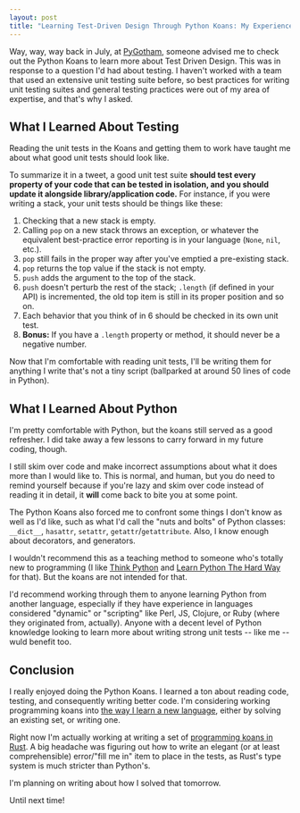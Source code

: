 ```yaml
---
layout: post
title: "Learning Test-Driven Design Through Python Koans: My Experience"
---
```


Way, way, way back in July, at [PyGotham](https://2016.pygotham.org/), someone advised me to check out the Python Koans to learn more about Test Driven Design. This was in response to a question I'd had about testing. I haven't worked with a team that used an extensive unit testing suite before, so best practices for writing unit testing suites and general testing practices were out of my area of expertise, and that's why I asked.

What I Learned About Testing
----------------------------

Reading the unit tests in the Koans and getting them to work have taught me about what good unit tests should look like. 

To summarize it in a tweet, a good unit test suite **should test every property of your code that can be tested in isolation, and you should update it alongside library/application code.** For instance, if you were writing a stack, your unit tests should be things like these:

1. Checking that a new stack is empty.
2. Calling `pop` on a new stack throws an exception, or whatever the equivalent best-practice error reporting is in your language (`None`, `nil`, etc.).
3. `pop` still fails in the proper way after you've emptied a pre-existing stack.
4. `pop` returns the top value if the stack is not empty.
5. `push` adds the argument to the top of the stack.
6. `push` doesn't perturb the rest of the stack; `.length` (if defined in your API) is incremented, the old top item is still in its proper position and so on. 
7. Each behavior that you think of in 6 should be checked in its own unit test.
8. **Bonus:** If you have a `.length` property or method, it should never be a negative number.

Now that I'm comfortable with reading unit tests, I'll be writing them for anything I write that's not a tiny script (ballparked at around 50 lines of code in Python).

What I Learned About Python
--------------------------

I'm pretty comfortable with Python, but the koans still served as a good refresher. I did take away a few lessons to carry forward in my future coding, though.

I still skim over code and make incorrect assumptions about what it does more than I would like to. This is normal, and human, but you do need to remind yourself because if you're lazy and skim over code instead of reading it in detail, it **will** come back to bite you at some point.

The Python Koans also forced me to confront some things I don't know as well as I'd like, such as what I'd call the "nuts and bolts" of Python classes: `__dict__`, `hasattr`, `setattr`, `getattr`/`getattribute`. Also, I know enough about decorators, and generators.

I wouldn't recommend this as a teaching method to someone who's totally new to programming (I like [Think Python]() and [Learn Python The Hard Way]() for that). But the koans are not intended for that. 

I'd recommend working through them to anyone learning Python from another language, especially if they have experience in languages considered "dynamic" or "scripting" like Perl, JS, Clojure, or Ruby (where they originated from, actually). Anyone with a decent level of Python knowledge looking to learn more about writing strong unit tests -- like me -- wuld benefit too.

Conclusion
----------

I really enjoyed doing the Python Koans. I learned a ton about reading code, testing, and consequently writing better code. I'm considering working programming koans into [the way I learn a new language](/2016/02/28/how-to-learn-to-code/), either by solving an existing set, or writing one.

Right now I'm actually working at writing a set of [programming koans in Rust](https://github.com/EFulmer/rust-koans). A big headache was figuring out how to write an elegant (or at least comprehensible) error/"fill me in" item to place in the tests, as Rust's type system is much stricter than Python's. 

I'm planning on writing about how I solved that tomorrow.

Until next time!
